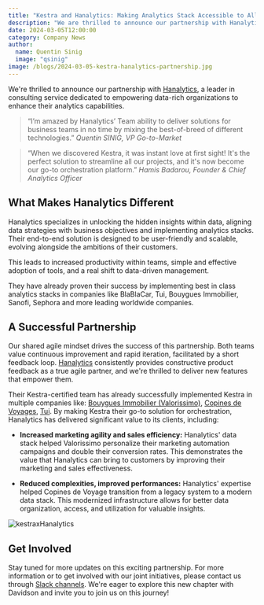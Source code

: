 ```yaml
---
title: "Kestra and Hanalytics: Making Analytics Stack Accessible to All Teams"
description: "We are thrilled to announce our partnership with Hanalytics, a leader in consulting service dedicated to empowering data-rich organizations to enhance their analytics capabilities."
date: 2024-03-05T12:00:00
category: Company News
author:
  name: Quentin Sinig
  image: "qsinig"
image: /blogs/2024-03-05-kestra-hanalytics-partnership.jpg
---
```


We're thrilled to announce our partnership with [Hanalytics](https://www.data-hanalytics.io/), a leader in consulting service dedicated to empowering data-rich organizations to enhance their analytics capabilities.

> “I’m amazed by Hanalytics’ Team ability to deliver solutions for business teams in no time by mixing the best-of-breed of different technologies.”
*Quentin SINIG, VP Go-to-Market*


> “When we discovered Kestra, it was instant love at first sight! It's the perfect solution to streamline all our projects, and it's now become our go-to orchestration platform.”
*Hamis Badarou, Founder & Chief Analytics Officer*


## What Makes Hanalytics Different

Hanalytics specializes in unlocking the hidden insights within data, aligning data strategies with business objectives and implementing analytics stacks. Their end-to-end solution is designed to be user-friendly and scalable, evolving alongside the ambitions of their customers.

This leads to increased productivity within teams, simple and effective adoption of tools, and a real shift to data-driven management.

They have already proven their success by implementing best in class analytics stacks in companies like BlaBlaCar, Tui, Bouygues Immobilier, Sanofi, Sephora and more leading worldwide companies.

## A Successful Partnership

Our shared agile mindset drives the success of this partnership. Both teams value continuous improvement and rapid iteration, facilitated by a short feedback loop. [Hanalytics](https://kestra.io/partners) consistently provides constructive product feedback as a true agile partner, and we're thrilled to deliver new features that empower them.

Their Kestra-certified team has already successfully implemented Kestra in multiple companies like: [Bouygues Immobilier (Valorissimo)](https://kestra.io/blogs/2024-01-23-bouygues-immobilier-valorissimo), [Copines de Voyages](https://kestra.io/use-cases/stories/10-copines-de-voyage), [Tui](https://www.data-hanalytics.io/blog/tui-customer-data-platform). By making Kestra their go-to solution for orchestration, Hanalytics has delivered significant value to its clients, including:

- **Increased marketing agility and sales efficiency:** Hanalytics' data stack helped Valorissimo personalize their marketing automation campaigns and double their conversion rates. This demonstrates the value that Hanalytics can bring to customers by improving their marketing and sales effectiveness.

- **Reduced complexities, improved performances:** Hanalytics' expertise helped Copines de Voyage transition from a legacy system to a modern data stack. This modernized infrastructure allows for better data organization, access, and utilization for valuable insights.

![kestraxHanalytics](/blogs/2024-01-23-bouygues-immobilier-valorissimo.jpg)

## Get Involved

Stay tuned for more updates on this exciting partnership. For more information or to get involved with our joint initiatives, please contact us through [Slack channels](https://kestra.io/slack). We're eager to explore this new chapter with Davidson and invite you to join us on this journey!


